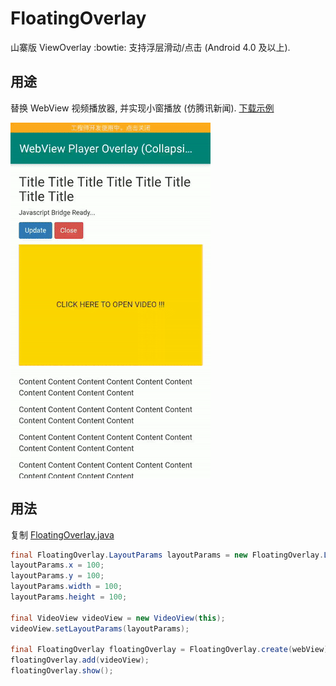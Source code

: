 # FloatingOverlay

山寨版 ViewOverlay :bowtie: 支持浮层滑动/点击 (Android 4.0 及以上).


## 用途

替换 WebView 视频播放器, 并实现小窗播放 (仿腾讯新闻). [下载示例](https://github.com/xujiaao/FloatingOverlay/releases/latest)

![](doc/sample.gif)


## 用法

复制 [FloatingOverlay.java](floating-overlay/src/main/java/com/xujiaao/android/overlay/FloatingOverlay.java)

````java
final FloatingOverlay.LayoutParams layoutParams = new FloatingOverlay.LayoutParams();
layoutParams.x = 100;
layoutParams.y = 100;
layoutParams.width = 100;
layoutParams.height = 100;

final VideoView videoView = new VideoView(this);
videoView.setLayoutParams(layoutParams);

final FloatingOverlay floatingOverlay = FloatingOverlay.create(webView);
floatingOverlay.add(videoView);
floatingOverlay.show();
````